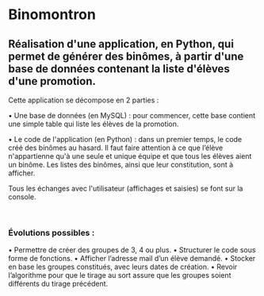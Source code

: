 # Binomontron


## Réalisation d'une application, en Python, qui permet de générer des binômes, à partir d'une base de données contenant la liste d'élèves d'une promotion.

Cette application se décompose en 2 parties :

• Une base de données (en MySQL) : pour commencer, cette base contient une simple table qui liste les élèves de la promotion.

• Le code de l'application (en Python) : dans un premier temps, le code créé des binômes au hasard. Il faut faire attention à ce que l’élève n'appartienne qu'à une seule et unique équipe et que tous les élèves aient un binôme. Les listes des binômes, ainsi que leur constitution, sont à afficher.

Tous les échanges avec l'utilisateur (affichages et saisies) se font sur la console.

​
### Évolutions possibles :

• Permettre de créer des groupes de 3, 4 ou plus.
• Structurer le code sous forme de fonctions.
• Afficher l’adresse mail d’un élève demandé.
• Stocker en base les groupes constitués, avec leurs dates de création.
• Revoir l’algorithme pour que le tirage au sort assure que les groupes soient différents du tirage précédent.
